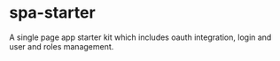 # spa-starter
A single page app starter kit which includes oauth integration, login and user and roles management.
